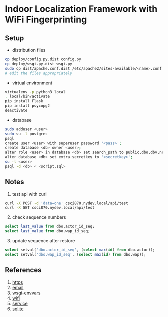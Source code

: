 # Indoor Localization Framework with WiFi Fingerprinting

## Setup
* distribution files
``` sh
cp deploy/config.py.dist config.py
cp deploy/wsgi.py.dist wsgi.py
sudo cp dist/apache.conf.dist /etc/apache2/sites-available/<name>.conf
# edit the files appropriately
```

* virtual environment
``` sh
virtualenv -p python3 local
. local/bin/activate
pip install Flask
pip install psycopg2
deactivate
```

* database
``` sh
sudo adduser <user>
sudo su -l postgres
psql
create user <user> with superuser password '<pass>';
create database <db> owner <user>;
alter role <user> in database <db> set search_path to public,dbo,dbv,new,map,fnd;
alter database <db> set extra.secretkey to '<secretkey>';
su -l <user>
psql -d <db> < <script.sql>
```

## Notes
1. test api with curl
``` sh
curl -X POST -d 'data=one' csci870.nydev.local/api/test
curl -X GET csci870.nydev.local/api/test
```

2. check sequence numbers
``` sql
select last_value from dbo.actor_id_seq;
select last_value from dbo.wap_id_seq;
```

3. update sequence after restore
``` sql
select setval('dbo.actor_id_seq', (select max(id) from dbo.actor));
select setval('dbo.wap_id_seq', (select max(id) from dbo.wap));
```

## References
1. [https]
2. [email]
3. [wsgi-envvars]
4. [wifi]
5. [service]
6. [sqlite]

[https]: https://gethttpsforfree.com/
[email]: http://blog.miguelgrinberg.com/post/the-flask-mega-tutorial-part-xi-email-support
[ssl-tls]: https://www.fastmail.com/help/technical/ssltlsstarttls.html
[wsgi-envvars]: http://software.saao.ac.za/2014/10/29/deploying-a-flask-application-on-apache/
[argparse]: https://docs.python.org/3/howto/argparse.html
[wifi]: http://www.tutorialspoint.com/android/android_wi_fi.htm
[service]: https://developer.android.com/training/run-background-service/index.html
[sqlite]: http://www.tutorialspoint.com/android/android_sqlite_database.htm
[service]: https://www.javacodegeeks.com/2014/01/android-service-tutorial.html
[spinner]: http://www.broculos.net/2013/09/how-to-change-spinner-text-size-color.html#.VdM8Opf4Xts
[sql-ret]: http://www.postgresqltutorial.com/plpgsql-function-returns-a-table/
[skl-tut]: https://youtu.be/KTeVOb8gaD4?list=PLQVvvaa0QuDd0flgGphKCej-9jp-QdzZ3
[skl-fig]: http://scikit-learn.org/stable/tutorial/machine_learning_map/
